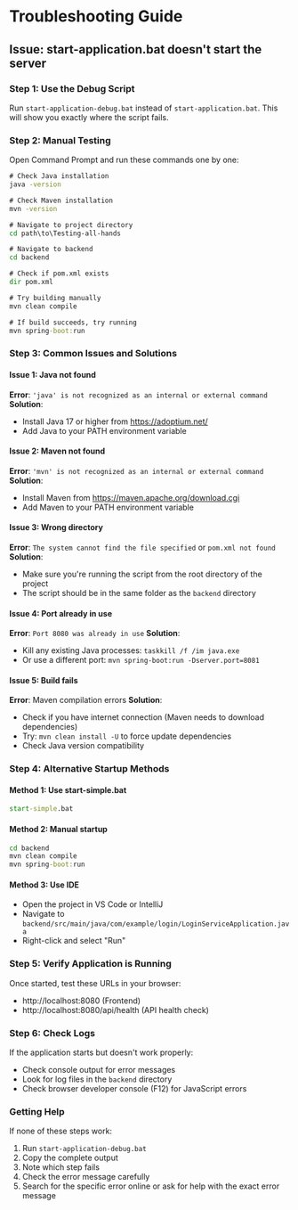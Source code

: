 # Troubleshooting Guide

## Issue: start-application.bat doesn't start the server

### Step 1: Use the Debug Script
Run `start-application-debug.bat` instead of `start-application.bat`. This will show you exactly where the script fails.

### Step 2: Manual Testing
Open Command Prompt and run these commands one by one:

```cmd
# Check Java installation
java -version

# Check Maven installation
mvn -version

# Navigate to project directory
cd path\to\Testing-all-hands

# Navigate to backend
cd backend

# Check if pom.xml exists
dir pom.xml

# Try building manually
mvn clean compile

# If build succeeds, try running
mvn spring-boot:run
```

### Step 3: Common Issues and Solutions

#### Issue 1: Java not found
**Error**: `'java' is not recognized as an internal or external command`
**Solution**: 
- Install Java 17 or higher from https://adoptium.net/
- Add Java to your PATH environment variable

#### Issue 2: Maven not found
**Error**: `'mvn' is not recognized as an internal or external command`
**Solution**:
- Install Maven from https://maven.apache.org/download.cgi
- Add Maven to your PATH environment variable

#### Issue 3: Wrong directory
**Error**: `The system cannot find the file specified` or `pom.xml not found`
**Solution**:
- Make sure you're running the script from the root directory of the project
- The script should be in the same folder as the `backend` directory

#### Issue 4: Port already in use
**Error**: `Port 8080 was already in use`
**Solution**:
- Kill any existing Java processes: `taskkill /f /im java.exe`
- Or use a different port: `mvn spring-boot:run -Dserver.port=8081`

#### Issue 5: Build fails
**Error**: Maven compilation errors
**Solution**:
- Check if you have internet connection (Maven needs to download dependencies)
- Try: `mvn clean install -U` to force update dependencies
- Check Java version compatibility

### Step 4: Alternative Startup Methods

#### Method 1: Use start-simple.bat
```cmd
start-simple.bat
```

#### Method 2: Manual startup
```cmd
cd backend
mvn clean compile
mvn spring-boot:run
```

#### Method 3: Use IDE
- Open the project in VS Code or IntelliJ
- Navigate to `backend/src/main/java/com/example/login/LoginServiceApplication.java`
- Right-click and select "Run"

### Step 5: Verify Application is Running

Once started, test these URLs in your browser:
- http://localhost:8080 (Frontend)
- http://localhost:8080/api/health (API health check)

### Step 6: Check Logs

If the application starts but doesn't work properly:
- Check console output for error messages
- Look for log files in the `backend` directory
- Check browser developer console (F12) for JavaScript errors

### Getting Help

If none of these steps work:
1. Run `start-application-debug.bat`
2. Copy the complete output
3. Note which step fails
4. Check the error message carefully
5. Search for the specific error online or ask for help with the exact error message